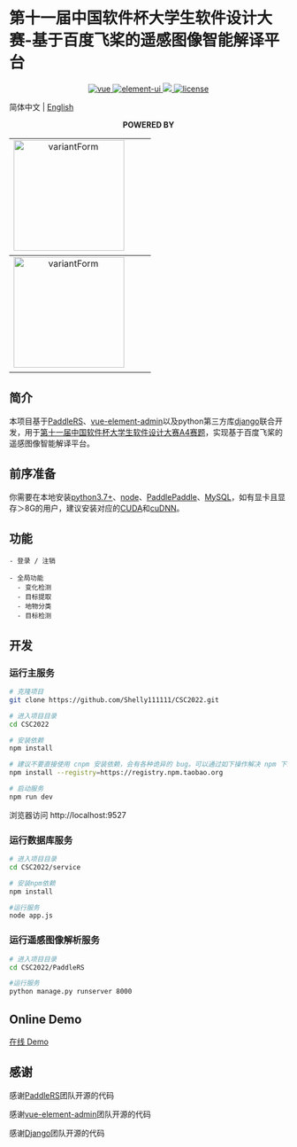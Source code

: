 # 第十一届中国软件杯大学生软件设计大赛-基于百度飞桨的遥感图像智能解译平台

<p align="center">
  <a href="https://github.com/vuejs/vue">
    <img src="https://img.shields.io/badge/vue-2.6.10-brightgreen.svg" alt="vue">
  </a>
  <a href="https://github.com/ElemeFE/element">
    <img src="https://img.shields.io/badge/element--ui-2.7.0-brightgreen.svg" alt="element-ui">
  </a>
  <a href="">
    <img src="https://img.shields.io/badge/python-3.7+-aff.svg">
  </a>
  <a href="https://github.com/PanJiaChen/vue-element-admin/blob/master/LICENSE">
    <img src="https://img.shields.io/github/license/mashape/apistatus.svg" alt="license">
  </a>
</p>

简体中文 | [English](./README.EN.md)

<p align="center">
  <b>POWERED BY</b>
</p>
<table align="center" cellspacing="0" cellpadding="0">
  <tbody>
    <tr>
      <td align="center" valign="middle">
       <a href="https://github.com/PanJiaChen/vue-element-admin/" title="variantForm" target="_blank" style="padding-right: 20px;">
      <img height="200px" style="padding-right: 20px;" src="https://wpimg.wallstcn.com/ecc53a42-d79b-42e2-8852-5126b810a4c8.svg" title="variantForm">
      </td>
    </tr>
  </tbody>
  <tbody>
    <tr>
      <td align="center" valign="middle">
       <a href="https://github.com/PaddleCV-SIG/PaddleRS/" title="variantForm" target="_blank" style="padding-right: 20px;">
      <img height="200px" style="padding-right: 20px;" src="https://github.com/PaddleCV-SIG/PaddleRS/blob/develop/docs/images/logo.png" title="variantForm">
      </td>
    </tr>
  </tbody>
</table>

## 简介

本项目基于[PaddleRS](https://github.com/PaddleCV-SIG/PaddleRS)、[vue-element-admin](https://panjiachen.github.io/vue-element-admin)以及python第三方库[django](https://github.com/django/django)联合开发，用于[第十一届中国软件杯大学生软件设计大赛A4赛题](http://www.cnsoftbei.com/plus/view.php?aid=706)，实现基于百度飞桨的遥感图像智能解译平台。

## 前序准备

你需要在本地安装[python3.7+](https://www.python.org/)、[node](http://nodejs.org/)、[PaddlePaddle](https://www.paddlepaddle.org.cn/)、[MySQL](https://www.mysql.com/)，如有显卡且显存＞8G的用户，建议安装对应的[CUDA](https://developer.nvidia.com/cuda-toolkit-archive)和[cuDNN](https://developer.nvidia.com/rdp/cudnn-archive)。



## 功能

```
- 登录 / 注销

- 全局功能
  - 变化检测
  - 目标提取
  - 地物分类
  - 目标检测

```

## 开发

### 运行主服务

```bash
# 克隆项目
git clone https://github.com/Shelly111111/CSC2022.git

# 进入项目目录
cd CSC2022

# 安装依赖
npm install

# 建议不要直接使用 cnpm 安装依赖，会有各种诡异的 bug。可以通过如下操作解决 npm 下载速度慢的问题
npm install --registry=https://registry.npm.taobao.org

# 启动服务
npm run dev
```

浏览器访问 http://localhost:9527

### 运行数据库服务

```bash
# 进入项目目录
cd CSC2022/service

# 安装npm依赖
npm install

#运行服务
node app.js
```

### 运行遥感图像解析服务

```bash
# 进入项目目录
cd CSC2022/PaddleRS

#运行服务
python manage.py runserver 8000
```


## Online Demo

[在线 Demo](https://panjiachen.github.io/vue-element-admin)



## 感谢

感谢[PaddleRS](https://github.com/PaddleCV-SIG/PaddleRS)团队开源的代码

感谢[vue-element-admin](https://github.com/PanJiaChen/vue-element-admin)团队开源的代码

感谢[Django](https://github.com/django/django)团队开源的代码